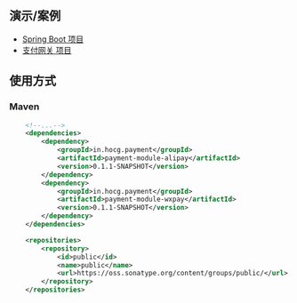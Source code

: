 ## 演示/案例
- [Spring Boot 项目](./payment-samples/payment-spring-boot-sample/README.md)
- [支付网关 项目](https://github.com/hocgin/payment-gateway)

## 使用方式
### Maven
```xml
    <!--...-->
    <dependencies>
        <dependency>
            <groupId>in.hocg.payment</groupId>
            <artifactId>payment-module-alipay</artifactId>
            <version>0.1.1-SNAPSHOT</version>
        </dependency>
        <dependency>
            <groupId>in.hocg.payment</groupId>
            <artifactId>payment-module-wxpay</artifactId>
            <version>0.1.1-SNAPSHOT</version>
        </dependency>
    </dependencies>

    <repositories>
        <repository>
            <id>public</id>
            <name>public</name>
            <url>https://oss.sonatype.org/content/groups/public/</url>
        </repository>
    </repositories>
```
